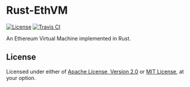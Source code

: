 # Rust-EthVM

[![License]](#license)
[![Travis CI]](https://travis-ci.com/yangby-cryptape/rust-ethvm)

An Ethereum Virtual Machine implemented in Rust.

[License]: https://img.shields.io/badge/License-Apache--2.0%20OR%20MIT-blue.svg
[Travis CI]: https://img.shields.io/travis/com/yangby-cryptape/rust-ethvm.svg

## License

Licensed under either of [Apache License, Version 2.0] or [MIT License], at
your option.

[Apache License, Version 2.0]: LICENSE-APACHE
[MIT License]: LICENSE-MIT
